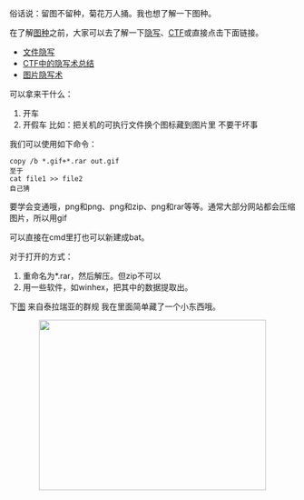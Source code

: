 俗话说：留图不留种，菊花万人捅。我也想了解一下图种。

在了解[图种](https://cn.bing.com/search?q=图种)之前，大家可以去了解一下[隐写](https://cn.bing.com/search?q=隐写)、[CTF](https://cn.bing.com/search?q=ctf)或直接点击下面链接。

- [文件隐写](https://blog.csdn.net/u010726042/article/details/70339597) 
- [CTF中的隐写术总结](https://www.freebuf.com/column/204533.html) 
- [图片隐写术](https://blog.csdn.net/binwalker/article/details/77716326)

可以拿来干什么：
1. 开车
2. 开假车 比如：把关机的可执行文件换个图标藏到图片里 不要干坏事

我们可以使用如下命令：
```
copy /b *.gif+*.rar out.gif
至于
cat file1 >> file2
自己猜

```
要学会变通哦，png和png、png和zip、png和rar等等。通常大部分网站都会压缩图片，所以用gif

可以直接在cmd里打也可以新建成bat。

对于打开的方式：
1. 重命名为*.rar，然后解压。但zip不可以
2. 用一些软件，如winhex，把其中的数据提取出。

下[图](https://i.loli.net/2020/02/02/9OXuTLhsoDgfxMQ.png) 来自泰拉瑞亚的群规 我在里面简单藏了一个小东西哦。
<div align=center><img width="400" height="300" src="https://i.loli.net/2020/02/02/9OXuTLhsoDgfxMQ.png"/></div>
